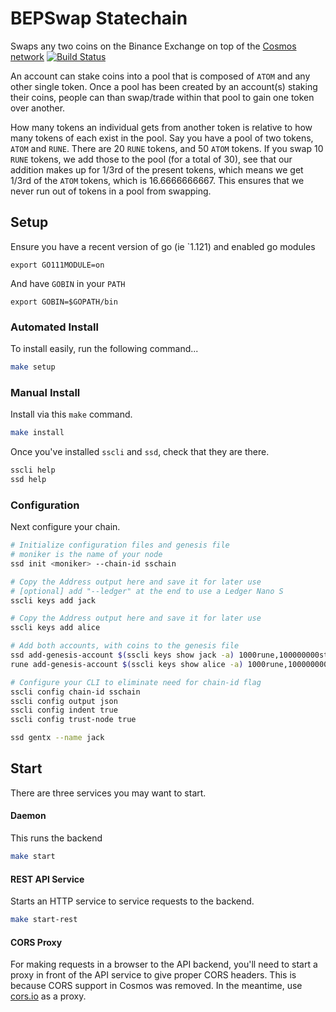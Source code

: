 BEPSwap Statechain
=======================
Swaps any two coins on the Binance Exchange on top of the [Cosmos network](cosmos.network)
[![Build Status](https://gitlab.com/thorchain/bepswap/statechain/badges/master/build.svg)](https://gitlab.com/thorchain/bepswap/statechain/commits/master)

An account can stake coins into a pool that is composed of `ATOM` and any
other single token. Once a pool has been created by an account(s) staking
their coins, people can than swap/trade within that pool to gain one token
over another.

How many tokens an individual gets from another token is relative to how many
tokens of each exist in the pool. Say you have a pool of two tokens, `ATOM`
and `RUNE`. There are 20 `RUNE` tokens, and 50 `ATOM` tokens. If you swap 10
`RUNE` tokens, we add those to the pool (for a total of 30), see that our
addition makes up for 1/3rd of the present tokens, which means we get 1/3rd of
the `ATOM` tokens, which is 16.6666666667. This ensures that we never run out
of tokens in a pool from swapping.

## Setup
Ensure you have a recent version of go (ie `1.121) and enabled go modules
```
export GO111MODULE=on
```
And have `GOBIN` in your `PATH`
```
export GOBIN=$GOPATH/bin
```

### Automated Install
To install easily, run the following command...
```bash
make setup
```

### Manual Install
Install via this `make` command.

```bash
make install
```

Once you've installed `sscli` and `ssd`, check that they are there.

```bash
sscli help
ssd help
```

### Configuration

Next configure your chain.
```bash
# Initialize configuration files and genesis file
# moniker is the name of your node
ssd init <moniker> --chain-id sschain

# Copy the Address output here and save it for later use
# [optional] add "--ledger" at the end to use a Ledger Nano S
sscli keys add jack

# Copy the Address output here and save it for later use
sscli keys add alice

# Add both accounts, with coins to the genesis file
ssd add-genesis-account $(sscli keys show jack -a) 1000rune,100000000stake
rune add-genesis-account $(sscli keys show alice -a) 1000rune,100000000stake

# Configure your CLI to eliminate need for chain-id flag
sscli config chain-id sschain
sscli config output json
sscli config indent true
sscli config trust-node true

ssd gentx --name jack
```

## Start
There are three services you may want to start.

#### Daemon
This runs the backend
```bash
make start
```

#### REST API Service
Starts an HTTP service to service requests to the backend.
```bash
make start-rest
```

#### CORS Proxy
For making requests in a browser to the API backend, you'll need to start a
proxy in front of the API service to give proper CORS headers. This is because
CORS support in Cosmos was removed. In the meantime, use
[cors.io](http://cors.io) as a proxy.
